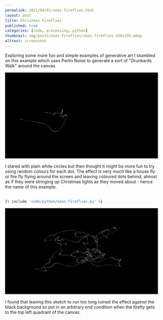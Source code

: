 ```yaml
---
permalink: 2021/04/01/xmas-fireflies.html
layout: post
title: Christmas Fireflies
published: true
categories: [code, processing, python]
thumbnail: img/posts/xmas-fireflies/xmas-fireflies-420x255.webp
alttext: screenshot
---
```


Exploring some more fun and simple examples of generative art I stumbled on this example which uses Perlin Noise to generate a sort of 
"Drunkards Walk" around the canvas.

![first](/img/posts/xmas-fireflies/xmas-fireflies-1.webp)

I stared with plain white circles but then thought it might be more fun to try using random colours for each dot. The effect is very much like a 
house fly or fire fly flying around the screen and leaving coloured dots behind, almost as if they were stringing up Christmas lights as they 
moved about - hence the name of this example.

```python

{% include 'code/python/xmas-fireflies.py' %}

```

![second](/img/posts/xmas-fireflies/xmas-fireflies-2.webp)

I found that leaving this sketch to run too long ruined the effect against the black background so put in an arbitrary end condition when 
the firefly gets to the top left quadrant of the canvas. 
